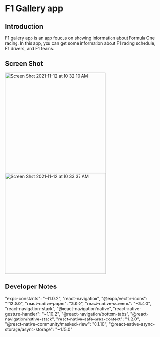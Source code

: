 
# F1 Gallery app

## Introduction

F1 gallery app is an app foucus on showing information about Formula One racing.
In this app, you can get some information about F1 racing schedule, F1 drivers, and F1 teams.



## Screen Shot

<img width="331" alt="Screen Shot 2021-11-12 at 10 32 10 AM" src="https://user-images.githubusercontent.com/56251687/141492454-990078ee-10c4-4edd-ba93-8917121de228.png">

<img width="332" alt="Screen Shot 2021-11-12 at 10 33 37 AM" src="https://user-images.githubusercontent.com/56251687/141492579-42a03c4f-e0e5-4092-a8bc-a71650315cbf.png">

## Developer Notes
"expo-constants": "~11.0.2",
"react-navigation",
"@expo/vector-icons": "^12.0.0",
"react-native-paper": "3.6.0",
"react-native-screens": "~3.4.0",
"react-navigation-stack",
"@react-navigation/native",
"react-native-gesture-handler": "~1.10.2",
"@react-navigation/bottom-tabs",
"@react-navigation/native-stack",
"react-native-safe-area-context": "3.2.0",
"@react-native-community/masked-view": "0.1.10",
"@react-native-async-storage/async-storage": "~1.15.0"
